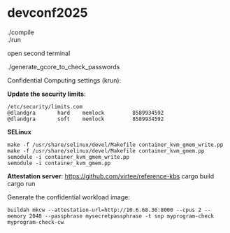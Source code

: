 # devconf2025
./compile  
./run  

open second terminal

./generate_gcore_to_check_passwords


Confidential Computing settings (krun):

**Update the security limits**:
```
/etc/security/limits.com
@dlandgra       hard    memlock         8589934592
@dlandgra       soft    memlock         8589934592
```

**SELinux**
```
make -f /usr/share/selinux/devel/Makefile container_kvm_gmem_write.pp
make -f /usr/share/selinux/devel/Makefile container_kvm_gmem.pp
semodule -i container_kvm_gmem_write.pp
semodule -i container_kvm_gmem.pp
```

**Attestation server**:
https://github.com/virtee/reference-kbs
cargo build
cargo run

Generate the confidential workload image:
```
buildah mkcw --attestation-url=http://10.6.68.36:8000 --cpus 2 --memory 2048 --passphrase mysecretpassphrase -t snp myprogram-check myprogram-check-cw
```
